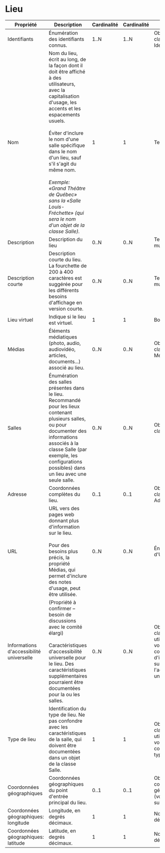 # Lieu

| Propriété | Description | Cardinalité | Cardinalité | Type |
| ------------ | ------------- | ------------ | ------------ |------------ |
| Identifiants | Énumération des identifiants connus. | 1..N | 1..N | Objets de la classe utilitaire Identifiant |
| Nom | Nom du lieu, écrit au long, de la façon dont il doit être affiché à des utilisateurs, avec la capitalisation d'usage, les accents et les espacements usuels.<br><br>Éviter d'inclure le nom d'une salle spécifique dans le nom d'un lieu, sauf s'il s'agit du même nom.<br><br>_Exemple: «Grand Théâtre de Québec» sans la «Salle Louis-Fréchette» (qui sera le nom d'un objet de la classe Salle)._ | 1 | 1 | Texte long |
| Description | Description du lieu | 0..N | 0..N | Texte long multilingue |
| Description courte | Description courte du lieu. La fourchette de 200 à 400 caractères est suggérée pour les différents besoins d'affichage en version courte. | 0..N | 0..N | Texte long multilingue |
| Lieu virtuel | Indique si le lieu est virtuel. | 1 | 1 | Booléen |
| Médias | Éléments médiatiques (photo, audio, audiovidéo, articles, documents...) associé au lieu. | 0..N | 0..N | Objet de la classe utilitaire Média |
| Salles | Énumération des salles présentes dans le lieu. Recommandé pour les lieux contenant plusieurs salles, ou pour documenter des informations associés à la classe Salle (par exemple, les configurations possibles) dans un lieu avec une seule salle. | 0..N | 0..N | Objets de la classe Salle |
| Adresse | Coordonnées complètes du lieu. | 0..1 | 0..1 | Objet de la classe utilitaire Adresse |
| URL | URL vers des pages web donnant plus d'information sur le lieu.<br><br>Pour des besoins plus précis, la propriété Médias, qui permet d'inclure des notes d'usage, peut être utilisée. | 0..N | 0..N | Énumération d'URL |
| Informations d'accessibilité universelle | (Propriété à confirmer – besoin de discussions avec le comité élargi)<br><br>Caractéristiques d'accessibilité universelle pour le lieu. Des caractéristiques supplémentaires pourraient être documentées pour la ou les salles. | 0..N | 0..N | Objets de la classe Terme utilisant un vocabulaire contrôlé d'information sur l'accessibilité universelle |
| Type de lieu | Identification du type de lieu. Ne pas confondre avec les caractéristiques de la salle, qui doivent être documentées dans un objet de la classe Salle. | 1 | 1 | Objets de la classe Terme utilisant un vocabulaire contrôlé de type de lieu |
| Coordonnées géographiques | Coordonnées géographiques du point d'entrée principal du lieu. | 0..1 | 0..1 | Objet de coordonnées géographiques (voir les lignes suivantes) |
| Coordonnées géographiques: longitude | Longitude, en degrés décimaux. | 1 | 1 | Nombre décimal |
| Coordonnées géographiques: latitude | Latitude, en degrés décimaux. | 1 | 1 | Nombre décimal |
